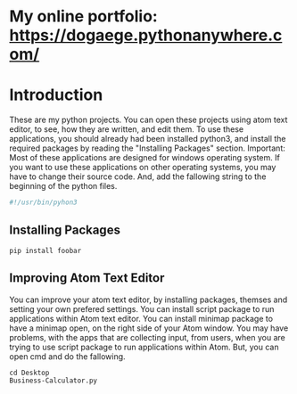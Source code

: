 # My online portfolio: https://dogaege.pythonanywhere.com/

# Introduction
These are my python projects. You can open these projects using atom text editor, to see, how they are written, and edit them.
To use these applications, you should already had been installed python3, and install the required packages by reading the "Installing Packages" section.
Important: Most of these applications are designed for windows operating system. If you want to use these applications on other operating systems, you may have to change their source code. And, add the fallowing string to the beginning of the python files. 
```python
#!/usr/bin/pyhon3
```

## Installing Packages
```batch
pip install foobar
```

## Improving Atom Text Editor
You can improve your atom text editor, by installing packages, themses and setting your own prefered settings. You can install script package to run applications within Atom text editor. You can install minimap package to have a minimap open, on the right side of your Atom window. You may have problems, with the apps that are collecting input, from users, when you are trying to use script package to run applications within Atom. But, you can open cmd and do the fallowing.

```batch
cd Desktop
Business-Calculator.py
```

